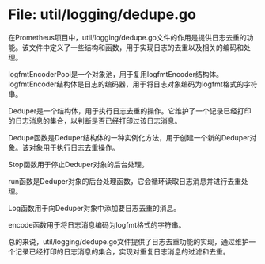 # File: util/logging/dedupe.go

在Prometheus项目中，util/logging/dedupe.go文件的作用是提供日志去重的功能。该文件中定义了一些结构和函数，用于实现日志的去重以及相关的编码和处理。

logfmtEncoderPool是一个对象池，用于复用logfmtEncoder结构体。logfmtEncoder结构体是日志的编码器，用于将日志对象编码为logfmt格式的字符串。

Deduper是一个结构体，用于执行日志去重的操作。它维护了一个记录已经打印的日志消息的集合，以判断是否已经打印过该日志消息。

Dedupe函数是Deduper结构体的一种实例化方法，用于创建一个新的Deduper对象。该对象用于执行日志去重操作。

Stop函数用于停止Deduper对象的后台处理。

run函数是Deduper对象的后台处理函数，它会循环读取日志消息并进行去重处理。

Log函数用于向Deduper对象中添加要日志去重的消息。

encode函数用于将日志消息编码为logfmt格式的字符串。

总的来说，util/logging/dedupe.go文件提供了日志去重功能的实现，通过维护一个记录已经打印的日志消息的集合，实现对重复日志消息的过滤和去重。

